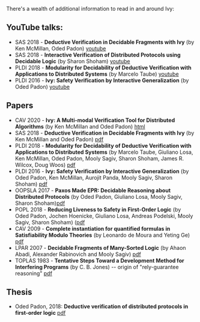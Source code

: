 There's a wealth of additional information to read in and around Ivy:


## YouTube talks:

  - SAS 2018 - **Deductive Verification in Decidable Fragments with Ivy** (by Ken McMillan, Oded Padon) [youtube](https://www.youtube.com/watch?v=CE1mcjqea0A)
  - SAS 2018 - **Interactive Verification of Distributed Protocols using Decidable Logic** (by Sharon Shoham) [youtube](https://www.youtube.com/watch?v=jGnP5CkMwO0)
  - PLDI 2018 - **Modularity for Decidability of Deductive Verification with Applications to Distributed Systems** (by Marcelo Taube) [youtube](https://www.youtube.com/watch?v=5AmuUP8xAhg)
  - PLDI 2016 - **Ivy: Safety Verification by Interactive Generalization** (by Oded Padon) [youtube](https://www.youtube.com/watch?v=s2Jvd_KLY20)

## Papers
  - CAV 2020 - **Ivy: A Multi-modal Verification Tool for Distributed Algorithms** (by Ken McMillan and Oded Padon) [html](https://link.springer.com/chapter/10.1007/978-3-030-53291-8_12)
  - SAS 2018 - **Deductive Verification in Decidable Fragments with Ivy** (by Ken McMillan and Oded Padon) [pdf](http://mcmil.net/pubs/SAS18.pdf)
  - PLDI 2018 - **Modularity for Decidability of Deductive Verification with Applications to Distributed Systems** (by Marcelo Taube, Giuliano Losa, Ken McMillan, Oded Padon, Mooly Sagiv, Sharon Shoham, James R. Wilcox, Doug Woos) [pdf](https://dl.acm.org/doi/pdf/10.1145/3192366.3192414)
  - PLDI 2016 - **Ivy: Safety Verification by Interactive Generalization** (by Oded Padon, Ken McMillan, Aurojit Panda, Mooly Sagiv, Sharon Shoham) [pdf](https://www.cs.tau.ac.il/~odedp/ivy.pdf)
  - OOPSLA 2017 - **Paxos Made EPR: Decidable Reasoning about Distributed Protocols** (by Oded Padon, Giuliano Losa, Mooly Sagiv, Sharon Shoham)[pdf](https://theory.stanford.edu/~padon/paxos-made-epr-oopsla17.pdf)
  - POPL 2018 - **Reducing Liveness to Safety in First-Order Logic** (by Oded Padon, Jochen Hoenicke, Giuliano Losa, Andreas Podelski, Mooly Sagiv, Sharon Shoham) ([pdf](https://dl.acm.org/doi/pdf/10.1145/3158114)
  - CAV 2009 - **Complete instantiation for quantified formulas in Satisfiability Modulo Theories** (by Leonardo de Moura and Yeting Ge) [pdf](http://leodemoura.github.io/files/citr09.pdf)
  - LPAR 2007 - **Decidable Fragments of Many-Sorted Logic** (by Ahaon Abadi, Alexander Rabinovich and Mooly Sagiv) [pdf](http://www.cs.tau.ac.il/~msagiv/lpar07.pdf)
  - TOPLAS 1983 - **Tentative Steps Toward a Development Method for Interfering Programs** (by C. B. Jones) -- origin of "rely-guarantee reasoning" [pdf](http://staff.ustc.edu.cn/~xyfeng/reading/p596-jones-RG.pdf)

## Thesis

  - Oded Padon, 2018: **Deductive verification of distributed protocols in first-order logic** [pdf](https://www.cs.tau.ac.il/~odedp/oded_padon_phd_thesis.pdf)